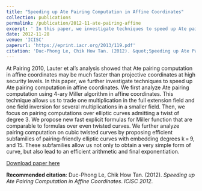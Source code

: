 ```yaml
---
title: "Speeding up Ate Pairing Computation in Affine Coordinates"
collection: publications
permalink: /publication/2012-11-ate-pairing-affine
excerpt: ' In this paper, we investigate techniques to speed up Ate pairing computation in affine coordinates. We first analyze Ate pairing computation using 4-ary Miller algorithm in affine coordinates. This technique allows us to trade one multiplication in the full extension field and one field inversion for several multiplications in a smaller field. Then, we focus on pairing computations over elliptic curves admitting a twist of degree 3. We propose new fast explicit formulas for Miller function that are comparable to formulas over even twisted curves. We further analyze pairing computation on cubic twisted curves by proposing efficient subfamilies of pairing-friendly elliptic curves with embedding degrees k = 9, and 15.'
date: 2012-11-28
venue: 'ICISC'
paperurl: 'https://eprint.iacr.org/2013/119.pdf'
citation: 'Duc-Phong Le, Chik How Tan. (2012). &quot;Speeding up Ate Pairing Computation in Affine Coordinates.&quot; <i>ICISC 2012</i>.'
---
```

At Pairing 2010, Lauter et al’s analysis showed that Ate pairing computation in affine coordinates may be much faster than projective coordinates at high security levels. In this paper, we further investigate techniques to speed up Ate pairing computation in affine coordinates. We first analyze Ate pairing computation using 4-ary Miller algorithm in affine coordinates. This technique allows us to trade one multiplication in the full extension field and one field inversion for several multiplications in a smaller field. Then, we focus on pairing computations over elliptic curves admitting a twist of degree 3. We propose new fast explicit formulas for Miller function that are comparable to formulas over even twisted curves. We further analyze pairing computation on cubic twisted curves by proposing efficient subfamilies of pairing-friendly elliptic curves with embedding degrees k = 9, and 15. These subfamilies allow us not only to obtain a very simple form of curve, but also lead to an efficient arithmetic and final exponentiation.

[Download paper here](https://eprint.iacr.org/2013/119.pdf)

**Recommended citation**: Duc-Phong Le, Chik How Tan. (2012). *Speeding up Ate Pairing Computation in Affine Coordinates*. <i>ICISC 2012</i>.
